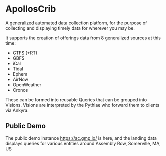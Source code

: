 
# ApollosCrib

A generalized automated data collection platform, for the purpose of collecting and displaying timely data for wherever you may be.

It supports the creation of offerings data from 8 generalized sources at this time:

- GTFS (+RT)
- GBFS
- iCal
- Tidal
- Ephem
- AirNow
- OpenWeather
- Cronos

These can be formed into reusable Queries that can be grouped into Visions.
Visions are interpreted by the Pythiae who forward them to clients via Ankyra.

## Public Demo

The public demo instance https://ac.gmp.io/ is here, and the landing data displays queries for various entities around Assembly Row, Somerville, MA, US